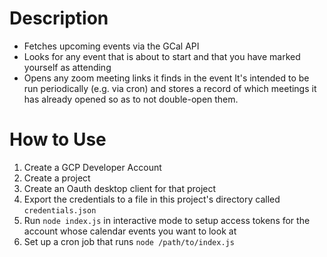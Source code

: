 # Description

- Fetches upcoming events via the GCal API
- Looks for any event that is about to start and that you have marked yourself as attending
- Opens any zoom meeting links it finds in the event
  It's intended to be run periodically (e.g. via cron) and stores a record of which meetings it has already opened so as to not double-open them.

# How to Use

1. Create a GCP Developer Account
2. Create a project
3. Create an Oauth desktop client for that project
4. Export the credentials to a file in this project's directory called `credentials.json`
5. Run `node index.js` in interactive mode to setup access tokens for the account whose calendar events you want to look at
6. Set up a cron job that runs `node /path/to/index.js`
